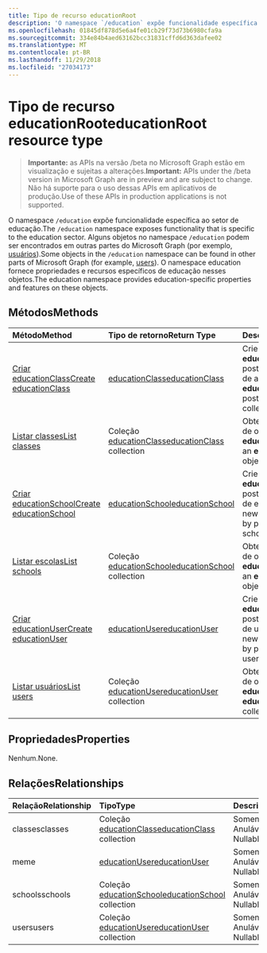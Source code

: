 ```yaml
---
title: Tipo de recurso educationRoot
description: 'O namespace `/education` expõe funcionalidade específica ao setor de educação. '
ms.openlocfilehash: 01845df878d5e6a4fe01cb29f73d73b6980cfa9a
ms.sourcegitcommit: 334e84b4aed63162bcc31831cffd6d363dafee02
ms.translationtype: MT
ms.contentlocale: pt-BR
ms.lasthandoff: 11/29/2018
ms.locfileid: "27034173"
---
```

# <a name="educationroot-resource-type"></a><span data-ttu-id="838f6-103">Tipo de recurso educationRoot</span><span class="sxs-lookup"><span data-stu-id="838f6-103">educationRoot resource type</span></span>

> <span data-ttu-id="838f6-104">**Importante:** as APIs na versão /beta no Microsoft Graph estão em visualização e sujeitas a alterações.</span><span class="sxs-lookup"><span data-stu-id="838f6-104">**Important:** APIs under the /beta version in Microsoft Graph are in preview and are subject to change.</span></span> <span data-ttu-id="838f6-105">Não há suporte para o uso dessas APIs em aplicativos de produção.</span><span class="sxs-lookup"><span data-stu-id="838f6-105">Use of these APIs in production applications is not supported.</span></span>

<span data-ttu-id="838f6-106">O namespace `/education` expõe funcionalidade específica ao setor de educação.</span><span class="sxs-lookup"><span data-stu-id="838f6-106">The `/education` namespace exposes functionality that is specific to the education sector.</span></span> <span data-ttu-id="838f6-107">Alguns objetos no namespace `/education` podem ser encontrados em outras partes do Microsoft Graph (por exemplo, [usuários](user.md)).</span><span class="sxs-lookup"><span data-stu-id="838f6-107">Some objects in the `/education` namespace can be found in other parts of Microsoft Graph (for example, [users](user.md)).</span></span> <span data-ttu-id="838f6-108">O namespace education fornece propriedades e recursos específicos de educação nesses objetos.</span><span class="sxs-lookup"><span data-stu-id="838f6-108">The education namespace provides education-specific properties and features on these objects.</span></span>

## <a name="methods"></a><span data-ttu-id="838f6-109">Métodos</span><span class="sxs-lookup"><span data-stu-id="838f6-109">Methods</span></span>

| <span data-ttu-id="838f6-110">Método</span><span class="sxs-lookup"><span data-stu-id="838f6-110">Method</span></span>           | <span data-ttu-id="838f6-111">Tipo de retorno</span><span class="sxs-lookup"><span data-stu-id="838f6-111">Return Type</span></span>    |<span data-ttu-id="838f6-112">Descrição</span><span class="sxs-lookup"><span data-stu-id="838f6-112">Description</span></span>|
|:---------------|:--------|:----------|
|[<span data-ttu-id="838f6-113">Criar educationClass</span><span class="sxs-lookup"><span data-stu-id="838f6-113">Create educationClass</span></span>](../api/educationroot-post-classes.md) |[<span data-ttu-id="838f6-114">educationClass</span><span class="sxs-lookup"><span data-stu-id="838f6-114">educationClass</span></span>](educationclass.md)| <span data-ttu-id="838f6-115">Crie uma nova **educationClass** postando na coleção de aulas.</span><span class="sxs-lookup"><span data-stu-id="838f6-115">Create a new **educationClass** by posting to the classes collection.</span></span>|
|[<span data-ttu-id="838f6-116">Listar classes</span><span class="sxs-lookup"><span data-stu-id="838f6-116">List classes</span></span>](../api/educationroot-list-classes.md) |<span data-ttu-id="838f6-117">Coleção [educationClass](educationclass.md)</span><span class="sxs-lookup"><span data-stu-id="838f6-117">[educationClass](educationclass.md) collection</span></span>| <span data-ttu-id="838f6-118">Obtenha uma coleção de objetos **educationClass**.</span><span class="sxs-lookup"><span data-stu-id="838f6-118">Get an **educationClass** object collection.</span></span>|
|[<span data-ttu-id="838f6-119">Criar educationSchool</span><span class="sxs-lookup"><span data-stu-id="838f6-119">Create educationSchool</span></span>](../api/educationroot-post-schools.md) |[<span data-ttu-id="838f6-120">educationSchool</span><span class="sxs-lookup"><span data-stu-id="838f6-120">educationSchool</span></span>](educationschool.md)| <span data-ttu-id="838f6-121">Crie uma nova **educationSchool** postando na coleção de escolas.</span><span class="sxs-lookup"><span data-stu-id="838f6-121">Create a new **educationSchool** by posting to the schools collection.</span></span>|
|[<span data-ttu-id="838f6-122">Listar escolas</span><span class="sxs-lookup"><span data-stu-id="838f6-122">List schools</span></span>](../api/educationroot-list-schools.md) |<span data-ttu-id="838f6-123">Coleção [educationSchool](educationschool.md)</span><span class="sxs-lookup"><span data-stu-id="838f6-123">[educationSchool](educationschool.md) collection</span></span>| <span data-ttu-id="838f6-124">Obtenha uma coleção de objetos **educationSchool**.</span><span class="sxs-lookup"><span data-stu-id="838f6-124">Get an **educationSchool** object collection.</span></span>|
|[<span data-ttu-id="838f6-125">Criar educationUser</span><span class="sxs-lookup"><span data-stu-id="838f6-125">Create educationUser</span></span>](../api/educationroot-post-users.md) |[<span data-ttu-id="838f6-126">educationUser</span><span class="sxs-lookup"><span data-stu-id="838f6-126">educationUser</span></span>](educationuser.md)| <span data-ttu-id="838f6-127">Crie um novo **educationUser** postando na coleção de usuários.</span><span class="sxs-lookup"><span data-stu-id="838f6-127">Create a new **educationUser** by posting to the users collection.</span></span>|
|[<span data-ttu-id="838f6-128">Listar usuários</span><span class="sxs-lookup"><span data-stu-id="838f6-128">List users</span></span>](../api/educationroot-list-users.md) |<span data-ttu-id="838f6-129">Coleção [educationUser](educationuser.md)</span><span class="sxs-lookup"><span data-stu-id="838f6-129">[educationUser](educationuser.md) collection</span></span>| <span data-ttu-id="838f6-130">Obtenha uma coleção de objetos **educationUser**.</span><span class="sxs-lookup"><span data-stu-id="838f6-130">Get an **educationUser** object collection.</span></span>|

## <a name="properties"></a><span data-ttu-id="838f6-131">Propriedades</span><span class="sxs-lookup"><span data-stu-id="838f6-131">Properties</span></span>
<span data-ttu-id="838f6-132">Nenhum.</span><span class="sxs-lookup"><span data-stu-id="838f6-132">None.</span></span>

## <a name="relationships"></a><span data-ttu-id="838f6-133">Relações</span><span class="sxs-lookup"><span data-stu-id="838f6-133">Relationships</span></span>
| <span data-ttu-id="838f6-134">Relação</span><span class="sxs-lookup"><span data-stu-id="838f6-134">Relationship</span></span> | <span data-ttu-id="838f6-135">Tipo</span><span class="sxs-lookup"><span data-stu-id="838f6-135">Type</span></span>   |<span data-ttu-id="838f6-136">Descrição</span><span class="sxs-lookup"><span data-stu-id="838f6-136">Description</span></span>|
|:---------------|:--------|:----------|
|<span data-ttu-id="838f6-137">classes</span><span class="sxs-lookup"><span data-stu-id="838f6-137">classes</span></span>|<span data-ttu-id="838f6-138">Coleção [educationClass](educationclass.md)</span><span class="sxs-lookup"><span data-stu-id="838f6-138">[educationClass](educationclass.md) collection</span></span>| <span data-ttu-id="838f6-p103">Somente leitura. Anulável.</span><span class="sxs-lookup"><span data-stu-id="838f6-p103">Read-only. Nullable.</span></span>|
|<span data-ttu-id="838f6-141">me</span><span class="sxs-lookup"><span data-stu-id="838f6-141">me</span></span>|[<span data-ttu-id="838f6-142">educationUser</span><span class="sxs-lookup"><span data-stu-id="838f6-142">educationUser</span></span>](educationuser.md)| <span data-ttu-id="838f6-p104">Somente leitura. Anulável.</span><span class="sxs-lookup"><span data-stu-id="838f6-p104">Read-only. Nullable.</span></span>|
|<span data-ttu-id="838f6-145">schools</span><span class="sxs-lookup"><span data-stu-id="838f6-145">schools</span></span>|<span data-ttu-id="838f6-146">Coleção [educationSchool](educationschool.md)</span><span class="sxs-lookup"><span data-stu-id="838f6-146">[educationSchool](educationschool.md) collection</span></span>| <span data-ttu-id="838f6-p105">Somente leitura. Anulável.</span><span class="sxs-lookup"><span data-stu-id="838f6-p105">Read-only. Nullable.</span></span>|
|<span data-ttu-id="838f6-149">users</span><span class="sxs-lookup"><span data-stu-id="838f6-149">users</span></span>|<span data-ttu-id="838f6-150">Coleção [educationUser](educationuser.md)</span><span class="sxs-lookup"><span data-stu-id="838f6-150">[educationUser](educationuser.md) collection</span></span>| <span data-ttu-id="838f6-p106">Somente leitura. Anulável.</span><span class="sxs-lookup"><span data-stu-id="838f6-p106">Read-only. Nullable.</span></span>|

<!-- uuid: 8fcb5dbc-d5aa-4681-8e31-b001d5168d79
2015-10-25 14:57:30 UTC -->
<!-- {
  "type": "#page.annotation",
  "description": "educationRoot resource",
  "keywords": "",
  "section": "documentation",
  "tocPath": ""
}-->